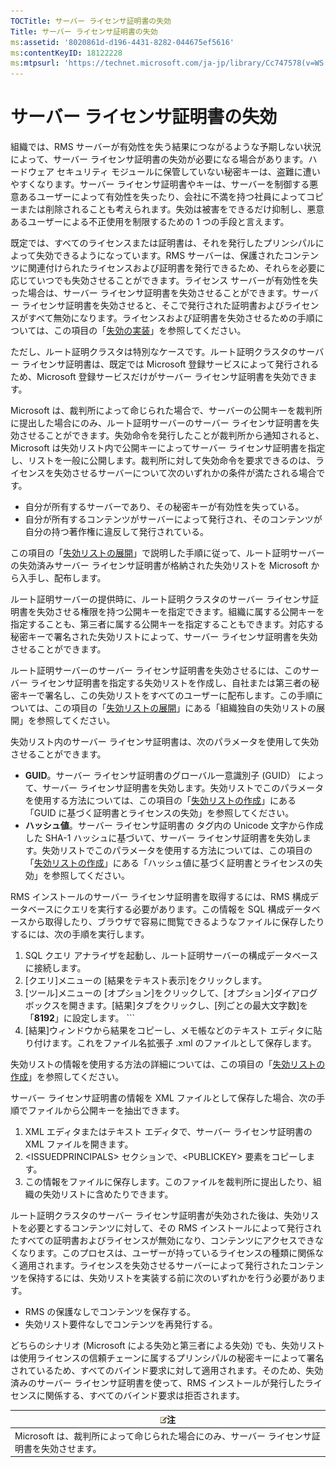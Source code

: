 ```yaml
---
TOCTitle: サーバー ライセンサ証明書の失効
Title: サーバー ライセンサ証明書の失効
ms:assetid: '8020861d-d196-4431-8282-044675ef5616'
ms:contentKeyID: 18122228
ms:mtpsurl: 'https://technet.microsoft.com/ja-jp/library/Cc747578(v=WS.10)'
---
```


サーバー ライセンサ証明書の失効
===============================

組織では、RMS サーバーが有効性を失う結果につながるような予期しない状況によって、サーバー ライセンサ証明書の失効が必要になる場合があります。ハードウェア セキュリティ モジュールに保管していない秘密キーは、盗難に遭いやすくなります。サーバー ライセンサ証明書やキーは、サーバーを制御する悪意あるユーザーによって有効性を失ったり、会社に不満を持つ社員によってコピーまたは削除されることも考えられます。失効は被害をできるだけ抑制し、悪意あるユーザーによる不正使用を制限するための 1 つの手段と言えます。

既定では、すべてのライセンスまたは証明書は、それを発行したプリンシパルによって失効できるようになっています。RMS サーバーは、保護されたコンテンツに関連付けられたライセンスおよび証明書を発行できるため、それらを必要に応じていつでも失効させることができます。ライセンス サーバーが有効性を失った場合は、サーバー ライセンサ証明書を失効させることができます。サーバー ライセンサ証明書を失効させると、そこで発行された証明書およびライセンスがすべて無効になります。ライセンスおよび証明書を失効させるための手順については、この項目の「[失効の実装](https://technet.microsoft.com/4735f060-7197-4ae2-830a-f91bcc4de30a)」を参照してください。

ただし、ルート証明クラスタは特別なケースです。ルート証明クラスタのサーバー ライセンサ証明書は、既定では Microsoft 登録サービスによって発行されるため、Microsoft 登録サービスだけがサーバー ライセンサ証明書を失効できます。

Microsoft は、裁判所によって命じられた場合で、サーバーの公開キーを裁判所に提出した場合にのみ、ルート証明サーバーのサーバー ライセンサ証明書を失効させることができます。失効命令を発行したことが裁判所から通知されると、Microsoft は失効リスト内で公開キーによってサーバー ライセンサ証明書を指定し、リストを一般に公開します。裁判所に対して失効命令を要求できるのは、ライセンスを失効させるサーバーについて次のいずれかの条件が満たされる場合です。

-   自分が所有するサーバーであり、その秘密キーが有効性を失っている。
-   自分が所有するコンテンツがサーバーによって発行され、そのコンテンツが自分の持つ著作権に違反して発行されている。

この項目の「[失効リストの展開](https://technet.microsoft.com/e331338b-66d4-45e4-8d3f-acccf2302ac4)」で説明した手順に従って、ルート証明サーバーの失効済みサーバー ライセンサ証明書が格納された失効リストを Microsoft から入手し、配布します。

ルート証明サーバーの提供時に、ルート証明クラスタのサーバー ライセンサ証明書を失効させる権限を持つ公開キーを指定できます。組織に属する公開キーを指定することも、第三者に属する公開キーを指定することもできます。対応する秘密キーで署名された失効リストによって、サーバー ライセンサ証明書を失効させることができます。

ルート証明サーバーのサーバー ライセンサ証明書を失効させるには、このサーバー ライセンサ証明書を指定する失効リストを作成し、自社または第三者の秘密キーで署名し、この失効リストをすべてのユーザーに配布します。この手順については、この項目の「[失効リストの展開](https://technet.microsoft.com/e331338b-66d4-45e4-8d3f-acccf2302ac4)」にある「組織独自の失効リストの展開」を参照してください。

失効リスト内のサーバー ライセンサ証明書は、次のパラメータを使用して失効させることができます。

-   **GUID**。サーバー ライセンサ証明書のグローバル一意識別子 (GUID） によって、サーバー ライセンサ証明書を失効します。失効リストでこのパラメータを使用する方法については、この項目の「[失効リストの作成](https://technet.microsoft.com/1ef75199-3344-4225-84de-a863a777696a)」にある「GUID に基づく証明書とライセンスの失効」を参照してください。
-   **ハッシュ値**。サーバー ライセンサ証明書の タグ内の Unicode 文字から作成した SHA-1 ハッシュに基づいて、サーバー ライセンサ証明書を失効します。失効リストでこのパラメータを使用する方法については、この項目の「[失効リストの作成](https://technet.microsoft.com/1ef75199-3344-4225-84de-a863a777696a)」にある「ハッシュ値に基づく証明書とライセンスの失効」を参照してください。

RMS インストールのサーバー ライセンサ証明書を取得するには、RMS 構成データベースにクエリを実行する必要があります。この情報を SQL 構成データベースから取得したり、ブラウザで容易に閲覧できるようなファイルに保存したりするには、次の手順を実行します。

1.  SQL クエリ アナライザを起動し、ルート証明サーバーの構成データベースに接続します。
2.  \[クエリ\]メニューの \[結果をテキスト表示\]をクリックします。
3.  \[ツール\]メニューの \[オプション\]をクリックして、\[オプション\]ダイアログ ボックスを開きます。\[結果\]タブをクリックし、\[列ごとの最大文字数\]を「**8192**」に設定します。
        ```
1.  \[結果\]ウィンドウから結果をコピーし、メモ帳などのテキスト エディタに貼り付けます。これをファイル名拡張子 .xml のファイルとして保存します。

失効リストの情報を使用する方法の詳細については、この項目の「[失効リストの作成](https://technet.microsoft.com/1ef75199-3344-4225-84de-a863a777696a)」を参照してください。

サーバー ライセンサ証明書の情報を XML ファイルとして保存した場合、次の手順でファイルから公開キーを抽出できます。

1.  XML エディタまたはテキスト エディタで、サーバー ライセンサ証明書の XML ファイルを開きます。
2.  &lt;ISSUEDPRINCIPALS&gt; セクションで、&lt;PUBLICKEY&gt; 要素をコピーします。
3.  この情報をファイルに保存します。このファイルを裁判所に提出したり、組織の失効リストに含めたりできます。

ルート証明クラスタのサーバー ライセンサ証明書が失効された後は、失効リストを必要とするコンテンツに対して、その RMS インストールによって発行されたすべての証明書およびライセンスが無効になり、コンテンツにアクセスできなくなります。このプロセスは、ユーザーが持っているライセンスの種類に関係なく適用されます。ライセンスを失効させるサーバーによって発行されたコンテンツを保持するには、失効リストを実装する前に次のいずれかを行う必要があります。

-   RMS の保護なしでコンテンツを保存する。
-   失効リスト要件なしでコンテンツを再発行する。

どちらのシナリオ (Microsoft による失効と第三者による失効) でも、失効リストは使用ライセンスの信頼チェーンに属するプリンシパルの秘密キーによって署名されているため、すべてのバインド要求に対して適用されます。そのため、失効済みのサーバー ライセンサ証明書を使って、RMS インストールが発行したライセンスに関係する、すべてのバインド要求は拒否されます。

| ![](images/Cc747578.note(WS.10).gif)注                         |
|---------------------------------------------------------------------------------------------|
| Microsoft は、裁判所によって命じられた場合にのみ、サーバー ライセンサ証明書を失効させます。 |
